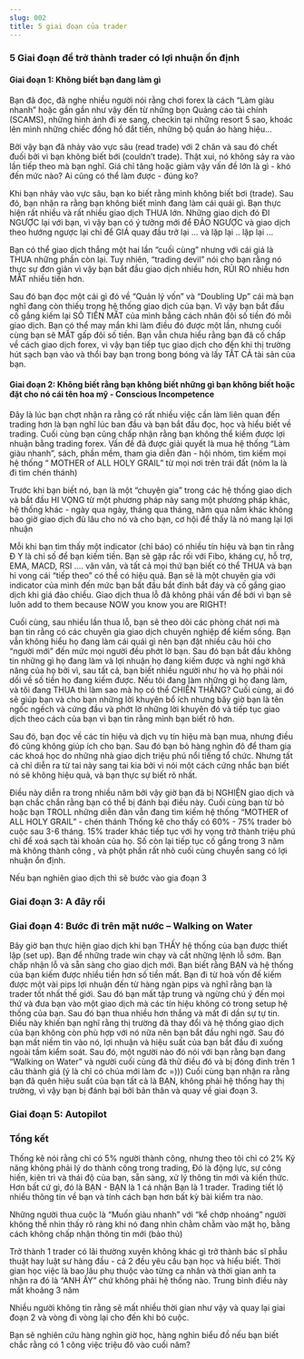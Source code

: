 ```yaml
---
slug: 002
title: 5 giai đoạn của trader
---
```

### 5 Giai đoạn để trở thành trader có lợi nhuận ổn định
#### Giai đoạn 1: Không biết bạn đang làm gì
Bạn đã đọc, đã nghe nhiều người nói rằng chơi forex là cách “Làm giàu nhanh” hoặc gần gần như vậy đến từ những bọn Quảng cáo tài chính (SCAMS), những hình ảnh đi xe sang, checkin tại những resort 5 sao, khoác lên mình những chiếc đồng hồ đắt tiền, những bộ quần áo hàng hiệu…

Bởi vậy bạn đã nhảy vào vực sâu (read trade) với 2 chân và sau đó chết đuối bởi vì bạn không biết bới (couldn’t trade). Thật xui, nó không sảy ra vào lần tiếp theo mà bạn nghĩ. Giá chỉ tăng hoặc giảm vậy vấn đề lớn là gì - khó đến mức nào? Ai cũng có thể làm được - đúng ko?

Khi bạn nhảy vào vực sâu, bạn ko biết rằng mình không biết bơi (trade). Sau đó, bạn nhận ra rằng bạn không biết mình đang làm cái quái gì. Bạn thực hiện rất nhiều và rất nhiều giao dịch THUA lớn. Những giao dịch đó ĐI NGƯỢC lại với bạn, vì vậy bạn có ý tưởng mới để ĐẢO NGƯỢC và giao dịch theo hướng ngược lại chỉ để GIÁ quay đầu trở lại … và lặp lại .. lặp lại …

Bạn có thể giao dịch thắng một hai lần “cuối cùng” nhưng với cái giá là THUA những phần còn lại. Tuy nhiên, “trading devil” nói cho bạn rằng nó thực sự đơn giản vì vậy bạn bắt đầu giao dịch nhiều hơn, RỦI RO nhiều hơn MẤT nhiều tiền hơn.

Sau đó bạn đọc một cái gì đó về “Quản lý vốn” và “Doubling Up” cái mà bạn nghĩ đang còn thiếu trong hệ thống giao dịch của bạn. Vì vậy bạn bắt đầu cố gắng kiếm lại SỐ TIỀN MẤT  của mình bẳng cách nhân đôi số tiền đó mỗi giao dịch. Bạn có thể may mắn khi làm điều đó được một lần, nhưng cuối cùng bạn sẽ MẤT gấp đôi số tiền. Bạn vẫn chưa hiểu rằng bạn đã cố chấp về cách giao dịch forex, vì vậy bạn tiếp tục giao dịch cho đến khi thị trường hút sạch bạn vào và thổi bay bạn trong bong bóng và lấy TẤT CẢ tài sản của bạn.

#### Giai đoạn 2: Không biết rằng bạn không biết những gì bạn không biết hoặc đặt cho nó cái tên hoa mỹ - Conscious Incompetence
Đây là lúc bạn chợt nhận ra rằng có rất nhiều việc cần làm liên quan đến trading hơn là bạn nghĩ lúc ban đầu và bạn bắt đầu đọc, học và hiểu biết về trading. Cuối cùng bạn cũng chấp nhận rằng bạn không thể kiếm được lợi nhuận bằng trading forex.
Vấn đề đã được giải quyết là mua hệ thống “Làm giàu nhanh”, sách, phần mềm, tham gia diễn đàn - hội nhóm, tìm kiếm mọi hệ thống “ MOTHER of ALL HOLY GRAIL” từ mọi nơi trên trái đất (nôm la là đi tìm chén thánh)

Trước khi bạn biết nó, bạn là một “chuyện gia” trong các hệ thống giao dịch và bắt đầu HI VỌNG từ một phương pháp này sang một phương pháp  khác, hệ thống khác - ngày qua ngày, tháng qua tháng, năm qua năm khác không bao giờ giao dịch đủ lâu cho nó và cho bạn, cơ hội để thấy là nó mang lại lợi nhuận

Mỗi khi bạn tìm thấy một indicator (chỉ báo) có nhiều tín hiệu và bạn tin rằng Đ Y là chỉ số để bạn kiếm tiền. Bạn sẽ gặp rắc rối với Fibo, kháng cự, hỗ trợ, EMA, MACD, RSI …. vân vân, và tất cả mọi thứ bạn biết có thể THUA và bạn hi vong cái “tiếp theo” có thể có hiệu quả. Bạn sẽ là một chuyên gia với indicator của mình đến mức bạn bắt đầu bắt đỉnh bắt đáy và cố gắng giao dịch khi giá đảo chiều. Giao dịch thua lỗ đã không phải vấn đề bới vì bạn sẽ luôn add to them because NOW you know you are RIGHT!

Cuối cùng, sau nhiều lần thua lỗ, bạn sẽ theo dõi các phòng chát nơi mà bạn tin rằng có các chuyên gia giao dịch chuyên nghiệp để kiếm sống. Bạn vẫn không hiểu họ đang làm cái quái gì nên bạn đặt nhiều câu hỏi cho “người mới” đến mức mọi người đều phớt lờ bạn. Sau đó bạn bắt đầu không tin những gì họ đang làm và lợi nhuận họ đang kiếm được và nghi ngờ khả năng của họ bởi vì, sau tất cả, bạn biết nhiều người như họ và họ phải nói dối về số tiền họ đang kiếm được. Nếu tôi đang làm những gì họ đang làm, và tôi đang THUA thì làm sao mà họ có thể CHIẾN THẮNG? Cuối cùng, ai đó sẽ giúp bạn và cho bạn những lời khuyên bổ ích nhưng bây giờ bạn là tên ngốc ngếch và cứng đầu và phớt lờ những lời khuyên đó và tiếp tục giao dịch theo cách của bạn vì bạn tin rằng mình bạn biết rõ hơn.

Sau đó, bạn đọc về các tín hiệu và dịch vụ tín hiệu mà bạn mua, nhưng điều đó cũng không giúp ích cho bạn. Sau đó bạn bỏ hàng nghìn đô để tham gia các khoá học do những nhà giao dịch triệu phú nổi tiếng tổ chức. Nhưng tất cả chỉ diễn ra từ tai này sang tai kia bởi vì nói một cách cứng nhắc bạn biết nó sẽ không hiệu quả, và bạn thực sự biết rõ nhất.

Điều này diễn ra trong nhiều năm bởi vậy giờ bạn đã bị NGHIỆN giao dịch và bạn chắc chắn rằng bạn có thể bị đánh bại điều này. Cuối cùng bạn từ bỏ hoặc bạn TROLL những diễn đàn vẫn đang tìm kiếm hệ thống “MOTHER of ALL HOLY GRAIL” - chén thánh 
Thống kê cho thấy có 60% - 75% trader bỏ cuộc sau 3-6 tháng. 15% trader khác tiếp tục với hy vọng trở thành triệu phú chỉ để xoá sạch tài khoản của họ. Số còn lại tiếp tục cố gắng trong 3 năm mà không thành công , và phột phần rất nhỏ cuối cùng chuyển sang có lợi nhuận ổn định.

Nếu bạn nghiên giao dịch thì sẽ bước vào gia đoạn 3

### Giai đoạn 3: A đây rồi



### Giai đoạn 4: Bước đi trên mặt nước – Walking on Water
Bây giờ bạn thực hiện giao dịch khi bạn THẤY hệ thống của bạn được thiết lập (set up). Bạn để những trade win chạy và cắt những lệnh lỗ sớm. Bạn chấp nhận lỗ và sẵn sàng cho giao dịch mới. Bạn biết rằng BẠN và hệ thống của bạn kiếm được nhiều tiền hơn số tiền mất. Bạn đi từ hoà vốn đế kiếm được một vài pips lợi nhuận đến từ hàng ngàn pips và nghĩ rằng bạn là trader tốt nhất thế giới.
Sau đó bạn mất tập trung và ngừng chú ý đến mọi thứ và đưa bạn vào một giao dịch mà các tín hiệu không có trong setup hệ thống của bạn. Sau đó bạn thua nhiều hơn thắng và mất đi dần sự tự tin. Điều này khiến bạn nghĩ rằng thị trường đã thay đổi và hệ thống giao dịch của bạn không còn phù hợp với nó nữa nên bạn bắt đầu nghi ngờ. Sau đó bạn mất niềm tin vào nó, lợi nhuận và hiệu suất của bạn bắt đầu đi xuống ngoài tầm kiểm soát. Sau đó, một người nào đó nói với bạn rằng bạn đang “Walking on Water” và người cuối cùng đã thử điều đó và bị đóng đinh trên 1 câu thành giá (ý là chỉ có chúa mới làm đc =))) Cuối cùng bạn nhận ra rằng bạn đã quên hiệu suất của bạn tất cả là BẠN, không phải hệ thống hay thị trường, vì vậy bạn bị đánh bại bởi bản thân và quay về giai đoạn 3.

### Giai đoạn 5: Autopilot

### Tổng kết
Thống kê nói rằng chỉ có 5% người thành công, nhưng theo tôi chỉ có 2%
Kỹ năng không phải lý do thành công trong trading, Đó là động lực, sự công hiến, kiên trì và thái độ của bạn, sẵn sàng, xử lý thông tin mới và kiến thức. Hơn bất cứ gì, đó là BẠN - BẠN là 1 cá nhận Bạn là 1 trader. Trading tiết lộ nhiều thông tin về bạn và tính cách bạn hơn bất kỳ bài kiểm tra nào.

Những người thua cuộc là “Muốn giàu nhanh” với “kể chớp nhoáng” người không thể nhìn thấy rõ ràng khi nó đang nhìn chằm chằm vào mặt họ, bằng cách không chấp nhận thông tin mới (bảo thủ)

Trở thành 1 trader có lãi thường xuyên không khác gì trở thành bác sĩ phẫu thuật hay luật sư hàng đầu - cả 2 đều yêu cầu bạn học và hiểu biết. Thời gian học việc là bao lâu phụ thuộc vào từng ca nhân và thời gian anh ta nhận ra đó là “ANH ẤY” chứ không phải hệ thống nào. Trung bình điều này mất khoảng 3 năm

Nhiều người không tin rằng sẽ mất nhiều thời gian như vậy và quay lại giai đoạn 2 và vòng đi vòng lại cho đến khi bỏ cuộc.

Bạn sẽ nghiên cứu hàng nghìn giờ học, hàng nghìn biểu đồ nếu bạn biết chắc rằng có 1 công việc triệu đô vào cuối năm?
